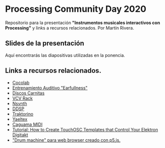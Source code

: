 # Processing Community Day 2020
Repositorio para la presentación **"Instrumentos musicales interactivos con Processing"** y links a recursos relacionados.
Por Martín Rivera.

## Slides de la presentación
Aquí encontrarás las diapositivas utilizadas en la ponencia.

## Links a recursos relacionados.
- [Cocolab](https://cocolab.mx/#inicio)
- [Entrenamiento Auditivo "Earfullness"](https://www.youtube.com/channel/UCVct6Anf7w4rZpAZx3Z7T-Q)
- [Discos Carnitas](https://discoscarnitas.bandcamp.com/)
- [VCV Rack](https://vcvrack.com/)
- [Nsynth](https://magenta.tensorflow.org/nsynth)
- [DDSP](https://magenta.tensorflow.org/ddsp)
- [Traktorino](https://www.open-electronics.org/traktorino-the-open-source-diy-dj-midi-controller/)
- [Yaeltex](https://yaeltex.com/)
- [Caguama MIDI](https://www.youtube.com/watch?v=fhCrUe7sqqs)
- [Tutorial: How to Create TouchOSC Templates that Control Your Elektron Digitakt](https://www.youtube.com/watch?v=85Sv3KFWjwg)
- ["Drum machine" para web browser creado con p5.js.](https://github.com/mrtnRivera/web_Browser_Drum_Machine)
